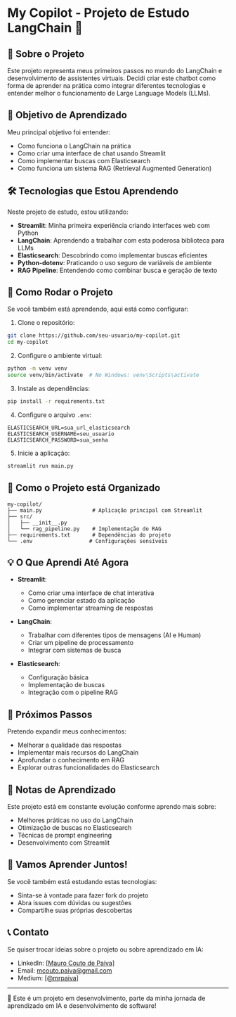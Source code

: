 # My Copilot - Projeto de Estudo LangChain 🤖

## 🎯 Sobre o Projeto

Este projeto representa meus primeiros passos no mundo do LangChain e desenvolvimento de assistentes virtuais. Decidi criar este chatbot como forma de aprender na prática como integrar diferentes tecnologias e entender melhor o funcionamento de Large Language Models (LLMs).

## 🌱 Objetivo de Aprendizado

Meu principal objetivo foi entender:
- Como funciona o LangChain na prática
- Como criar uma interface de chat usando Streamlit
- Como implementar buscas com Elasticsearch
- Como funciona um sistema RAG (Retrieval Augmented Generation)

## 🛠️ Tecnologias que Estou Aprendendo

Neste projeto de estudo, estou utilizando:

- **Streamlit**: Minha primeira experiência criando interfaces web com Python
- **LangChain**: Aprendendo a trabalhar com esta poderosa biblioteca para LLMs
- **Elasticsearch**: Descobrindo como implementar buscas eficientes
- **Python-dotenv**: Praticando o uso seguro de variáveis de ambiente
- **RAG Pipeline**: Entendendo como combinar busca e geração de texto

## 🚀 Como Rodar o Projeto

Se você também está aprendendo, aqui está como configurar:

1. Clone o repositório:
```bash
git clone https://github.com/seu-usuario/my-copilot.git
cd my-copilot
```

2. Configure o ambiente virtual:
```bash
python -m venv venv
source venv/bin/activate  # No Windows: venv\Scripts\activate
```

3. Instale as dependências:
```bash
pip install -r requirements.txt
```

4. Configure o arquivo `.env`:
```env
ELASTICSEARCH_URL=sua_url_elasticsearch
ELASTICSEARCH_USERNAME=seu_usuario
ELASTICSEARCH_PASSWORD=sua_senha
```

5. Inicie a aplicação:
```bash
streamlit run main.py
```

## 📂 Como o Projeto está Organizado

```
my-copilot/
├── main.py                # Aplicação principal com Streamlit
├── src/
│   ├── __init__.py
│   └── rag_pipeline.py    # Implementação do RAG
├── requirements.txt       # Dependências do projeto
└── .env                  # Configurações sensíveis
```

## 💡 O Que Aprendi Até Agora

- **Streamlit**: 
  - Como criar uma interface de chat interativa
  - Como gerenciar estado da aplicação
  - Como implementar streaming de respostas

- **LangChain**:
  - Trabalhar com diferentes tipos de mensagens (AI e Human)
  - Criar um pipeline de processamento
  - Integrar com sistemas de busca

- **Elasticsearch**:
  - Configuração básica
  - Implementação de buscas
  - Integração com o pipeline RAG

## 🔄 Próximos Passos

Pretendo expandir meus conhecimentos:
- Melhorar a qualidade das respostas
- Implementar mais recursos do LangChain
- Aprofundar o conhecimento em RAG
- Explorar outras funcionalidades do Elasticsearch

## 📝 Notas de Aprendizado

Este projeto está em constante evolução conforme aprendo mais sobre:
- Melhores práticas no uso do LangChain
- Otimização de buscas no Elasticsearch
- Técnicas de prompt engineering
- Desenvolvimento com Streamlit

## 🤝 Vamos Aprender Juntos!

Se você também está estudando estas tecnologias:
- Sinta-se à vontade para fazer fork do projeto
- Abra issues com dúvidas ou sugestões
- Compartilhe suas próprias descobertas

## 📞 Contato

Se quiser trocar ideias sobre o projeto ou sobre aprendizado em IA:
- LinkedIn: [\[Mauro Couto de Paiva\]](https://www.linkedin.com/in/mauro-couto-de-paiva/)
- Email: mcouto.paiva@gmail.com
- Medium: [\[@mrpaiva\]](https://medium.com/@mrpaiva)

---

🌟 Este é um projeto em desenvolvimento, parte da minha jornada de aprendizado em IA e desenvolvimento de software!